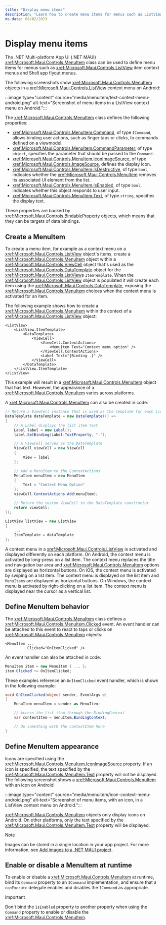 ```yaml
---
title: "Display menu items"
description: "Learn how to create menu items for menus such as ListView item context menus and Shell app flyout menus."
ms.date: 08/02/2023
---
```


# Display menu items

The .NET Multi-platform App UI (.NET MAUI) <xref:Microsoft.Maui.Controls.MenuItem> class can be used to define menu items for menus such as <xref:Microsoft.Maui.Controls.ListView> item context menus and Shell app flyout menus.

The following screenshots show <xref:Microsoft.Maui.Controls.MenuItem> objects in a <xref:Microsoft.Maui.Controls.ListView> context menu on Android:

:::image type="content" source="media/menuitem/text-context-menu-android.png" alt-text="Screenshot of menu items in a ListView context menu on Android.":::

The <xref:Microsoft.Maui.Controls.MenuItem> class defines the following properties:

- <xref:Microsoft.Maui.Controls.MenuItem.Command>, of type `ICommand`, allows binding user actions, such as finger taps or clicks, to commands defined on a viewmodel.
- <xref:Microsoft.Maui.Controls.MenuItem.CommandParameter>, of type `object`, specifies the parameter that should be passed to the `Command`.
- <xref:Microsoft.Maui.Controls.MenuItem.IconImageSource>, of type <xref:Microsoft.Maui.Controls.ImageSource>, defines the display icon.
- <xref:Microsoft.Maui.Controls.MenuItem.IsDestructive>, of type `bool`, indicates whether the <xref:Microsoft.Maui.Controls.MenuItem> removes its associated UI element from the list.
- <xref:Microsoft.Maui.Controls.MenuItem.IsEnabled>, of type `bool`, indicates whether this object responds to user input.
- <xref:Microsoft.Maui.Controls.MenuItem.Text>, of type `string`, specifies the display text.

These properties are backed by <xref:Microsoft.Maui.Controls.BindableProperty> objects, which means that they can be targets of data bindings.

## Create a MenuItem

To create a menu item, for example as a context menu on a <xref:Microsoft.Maui.Controls.ListView> object's items, create a <xref:Microsoft.Maui.Controls.MenuItem> object within a <xref:Microsoft.Maui.Controls.ViewCell> object that's used as the <xref:Microsoft.Maui.Controls.DataTemplate> object for the <xref:Microsoft.Maui.Controls.ListView>s `ItemTemplate`. When the <xref:Microsoft.Maui.Controls.ListView> object is populated it will create each item using the <xref:Microsoft.Maui.Controls.DataTemplate>, exposing the <xref:Microsoft.Maui.Controls.MenuItem> choices when the context menu is activated for an item.

The following example shows how to create a <xref:Microsoft.Maui.Controls.MenuItem> within the context of a <xref:Microsoft.Maui.Controls.ListView> object:

```xaml
<ListView>
    <ListView.ItemTemplate>
        <DataTemplate>
            <ViewCell>
                <ViewCell.ContextActions>
                    <MenuItem Text="Context menu option" />
                </ViewCell.ContextActions>
                <Label Text="{Binding .}" />
            </ViewCell>
        </DataTemplate>
    </ListView.ItemTemplate>
</ListView>
```

This example will result in a <xref:Microsoft.Maui.Controls.MenuItem> object that has text. However, the appearance of a <xref:Microsoft.Maui.Controls.MenuItem> varies across platforms.

A <xref:Microsoft.Maui.Controls.MenuItem> can also be created in code:

```csharp
// Return a ViewCell instance that is used as the template for each list item
DataTemplate dataTemplate = new DataTemplate(() =>
{
    // A Label displays the list item text
    Label label = new Label();
    label.SetBinding(Label.TextProperty, ".");

    // A ViewCell serves as the DataTemplate
    ViewCell viewCell = new ViewCell
    {
        View = label
    };

    // Add a MenuItem to the ContextActions
    MenuItem menuItem = new MenuItem
    {
        Text = "Context Menu Option"
    };
    viewCell.ContextActions.Add(menuItem);

    // Return the custom ViewCell to the DataTemplate constructor
    return viewCell;
});

ListView listView = new ListView
{
    ...
    ItemTemplate = dataTemplate
};
```

A context menu in a <xref:Microsoft.Maui.Controls.ListView> is activated and displayed differently on each platform. On Android, the context menu is activated by long-press on a list item. The context menu replaces the title and navigation bar area and <xref:Microsoft.Maui.Controls.MenuItem> options are displayed as horizontal buttons. On iOS, the context menu is activated by swiping on a list item. The context menu is displayed on the list item and `MenuItems` are displayed as horizontal buttons. On Windows, the context menu is activated by right-clicking on a list item. The context menu is displayed near the cursor as a vertical list.

## Define MenuItem behavior

The <xref:Microsoft.Maui.Controls.MenuItem> class defines a <xref:Microsoft.Maui.Controls.MenuItem.Clicked> event. An event handler can be attached to this event to react to taps or clicks on <xref:Microsoft.Maui.Controls.MenuItem> objects:

```xaml
<MenuItem ...
          Clicked="OnItemClicked" />
```

An event handler can also be attached in code:

```csharp
MenuItem item = new MenuItem { ... };
item.Clicked += OnItemClicked;
```

These examples reference an `OnItemClicked` event handler, which is shown in the following example:

```csharp
void OnItemClicked(object sender, EventArgs e)
{
    MenuItem menuItem = sender as MenuItem;

    // Access the list item through the BindingContext
    var contextItem = menuItem.BindingContext;

    // Do something with the contextItem here
}
```

## Define MenuItem appearance

Icons are specified using the <xref:Microsoft.Maui.Controls.MenuItem.IconImageSource> property. If an icon is specified, the text specified by the <xref:Microsoft.Maui.Controls.MenuItem.Text> property will not be displayed. The following screenshot shows a <xref:Microsoft.Maui.Controls.MenuItem> with an icon on Android:

:::image type="content" source="media/menuitem/icon-context-menu-android.png" alt-text="Screenshot of menu items, with an icon, in a ListView context menu on Android.":::

<xref:Microsoft.Maui.Controls.MenuItem> objects only display icons on Android. On other platforms, only the text specified by the <xref:Microsoft.Maui.Controls.MenuItem.Text> property will be displayed.

> [!NOTE]
> Images can be stored in a single location in your app project. For more information, see [Add images to a .NET MAUI project](~/user-interface/images/images.md).

## Enable or disable a MenuItem at runtime

To enable or disable a <xref:Microsoft.Maui.Controls.MenuItem> at runtime, bind its `Command` property to an `ICommand` implementation, and ensure that a `canExecute` delegate enables and disables the `ICommand` as appropriate.

> [!IMPORTANT]
> Don't bind the `IsEnabled` property to another property when using the `Command` property to enable or disable the <xref:Microsoft.Maui.Controls.MenuItem>.
